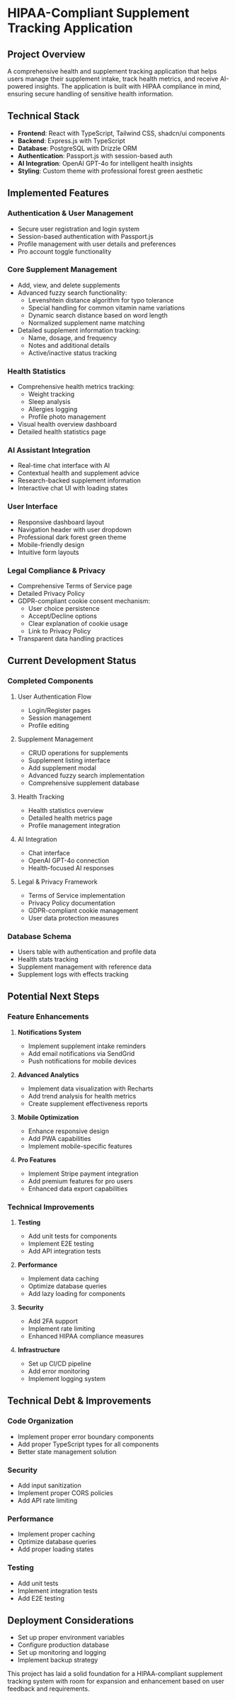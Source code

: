 # HIPAA-Compliant Supplement Tracking Application

## Project Overview
A comprehensive health and supplement tracking application that helps users manage their supplement intake, track health metrics, and receive AI-powered insights. The application is built with HIPAA compliance in mind, ensuring secure handling of sensitive health information.

## Technical Stack
- **Frontend**: React with TypeScript, Tailwind CSS, shadcn/ui components
- **Backend**: Express.js with TypeScript
- **Database**: PostgreSQL with Drizzle ORM
- **Authentication**: Passport.js with session-based auth
- **AI Integration**: OpenAI GPT-4o for intelligent health insights
- **Styling**: Custom theme with professional forest green aesthetic

## Implemented Features

### Authentication & User Management
- Secure user registration and login system
- Session-based authentication with Passport.js
- Profile management with user details and preferences
- Pro account toggle functionality

### Core Supplement Management
- Add, view, and delete supplements
- Advanced fuzzy search functionality:
  - Levenshtein distance algorithm for typo tolerance
  - Special handling for common vitamin name variations
  - Dynamic search distance based on word length
  - Normalized supplement name matching
- Detailed supplement information tracking:
  - Name, dosage, and frequency
  - Notes and additional details
  - Active/inactive status tracking

### Health Statistics
- Comprehensive health metrics tracking:
  - Weight tracking
  - Sleep analysis
  - Allergies logging
  - Profile photo management
- Visual health overview dashboard
- Detailed health statistics page

### AI Assistant Integration
- Real-time chat interface with AI
- Contextual health and supplement advice
- Research-backed supplement information
- Interactive chat UI with loading states

### User Interface
- Responsive dashboard layout
- Navigation header with user dropdown
- Professional dark forest green theme
- Mobile-friendly design
- Intuitive form layouts

### Legal Compliance & Privacy
- Comprehensive Terms of Service page
- Detailed Privacy Policy
- GDPR-compliant cookie consent mechanism:
  - User choice persistence
  - Accept/Decline options
  - Clear explanation of cookie usage
  - Link to Privacy Policy
- Transparent data handling practices

## Current Development Status

### Completed Components
1. User Authentication Flow
   - Login/Register pages
   - Session management
   - Profile editing

2. Supplement Management
   - CRUD operations for supplements
   - Supplement listing interface
   - Add supplement modal
   - Advanced fuzzy search implementation
   - Comprehensive supplement database

3. Health Tracking
   - Health statistics overview
   - Detailed health metrics page
   - Profile management integration

4. AI Integration
   - Chat interface
   - OpenAI GPT-4o connection
   - Health-focused AI responses

5. Legal & Privacy Framework
   - Terms of Service implementation
   - Privacy Policy documentation
   - GDPR-compliant cookie management
   - User data protection measures

### Database Schema
- Users table with authentication and profile data
- Health stats tracking
- Supplement management with reference data
- Supplement logs with effects tracking

## Potential Next Steps

### Feature Enhancements
1. **Notifications System**
   - Implement supplement intake reminders
   - Add email notifications via SendGrid
   - Push notifications for mobile devices

2. **Advanced Analytics**
   - Implement data visualization with Recharts
   - Add trend analysis for health metrics
   - Create supplement effectiveness reports

3. **Mobile Optimization**
   - Enhance responsive design
   - Add PWA capabilities
   - Implement mobile-specific features

4. **Pro Features**
   - Implement Stripe payment integration
   - Add premium features for pro users
   - Enhanced data export capabilities

### Technical Improvements
1. **Testing**
   - Add unit tests for components
   - Implement E2E testing
   - Add API integration tests

2. **Performance**
   - Implement data caching
   - Optimize database queries
   - Add lazy loading for components

3. **Security**
   - Add 2FA support
   - Implement rate limiting
   - Enhanced HIPAA compliance measures

4. **Infrastructure**
   - Set up CI/CD pipeline
   - Add error monitoring
   - Implement logging system

## Technical Debt & Improvements

### Code Organization
- Implement proper error boundary components
- Add proper TypeScript types for all components
- Better state management solution

### Security
- Add input sanitization
- Implement proper CORS policies
- Add API rate limiting

### Performance
- Implement proper caching
- Optimize database queries
- Add proper loading states

### Testing
- Add unit tests
- Implement integration tests
- Add E2E testing

## Deployment Considerations
- Set up proper environment variables
- Configure production database
- Set up monitoring and logging
- Implement backup strategy

This project has laid a solid foundation for a HIPAA-compliant supplement tracking system with room for expansion and enhancement based on user feedback and requirements.